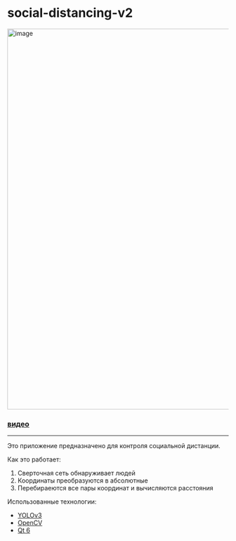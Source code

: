 # social-distancing-v2

<img width="866" alt="image" src="https://user-images.githubusercontent.com/41614960/159138073-74cd8b26-3236-4a87-a3f6-08846b2575d0.png">

### [видео](https://www.youtube.com/watch?v=Czs4a9fHq8E)

---

Это приложение предназначено для контроля социальной дистанции. 

Как это работает:

1. Сверточная сеть обнаруживает людей
1. Координаты преобразуются в абсолютные
1. Перебираеются все пары координат и вычисляются расстояния

Использованные технологии:

- [YOLOv3](https://pjreddie.com/darknet/yolo/)
- [OpenCV](https://opencv.org/)
- [Qt 6](https://www.qt.io/product/qt6)
<!-- - [SORT](https://github.com/abewley/sort) -->
